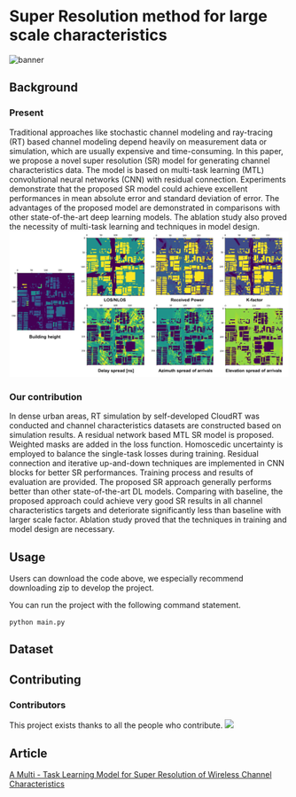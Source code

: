# Super Resolution method for large scale characteristics
![banner](./Image/GIF.gif)
## Background
### Present
Traditional approaches like stochastic channel modeling and ray-tracing (RT) based channel modeling depend heavily on measurement data or simulation, 
which are usually expensive and time-consuming. In this paper, we propose a novel super resolution (SR) model for generating channel characteristics data.
The model is based on multi-task learning (MTL) convolutional neural networks (CNN) with residual connection. Experiments demonstrate that the proposed 
SR model could achieve excellent performances in mean absolute error and standard deviation of error. 
The advantages of the proposed model are demonstrated in comparisons with other state-of-the-art deep learning models. 
The ablation study also proved the necessity of multi-task learning and techniques in model design.
![banner](./Image/diffea.png)
### Our contribution
In dense urban areas, RT simulation by self-developed CloudRT was conducted and channel characteristics datasets are constructed based on simulation results.
A residual network based MTL SR model is proposed. Weighted masks are added in the loss function. Homoscedic uncertainty is employed to balance the single-task losses during training. 
Residual connection and iterative up-and-down techniques are implemented in CNN blocks for better SR performances.
Training process and results of evaluation are provided. The proposed SR approach generally performs better than other state-of-the-art DL models. 
Comparing with baseline, the proposed approach could achieve very good SR results in all channel characteristics targets and deteriorate significantly less 
than baseline with larger scale factor. Ablation study proved that the techniques in training and model design are necessary.

## 

## Usage
Users can download the code above, we especially recommend downloading zip to develop the project.

You can run the project with the following command statement.

```
python main.py
```

## Dataset


## Contributing
### Contributors
This project exists thanks to all the people who contribute.
![](./Image/contri.png)
## Article
[A Multi - Task Learning Model for Super Resolution of Wireless Channel Characteristics](https://ieeexplore.ieee.org/abstract/document/10001700)
